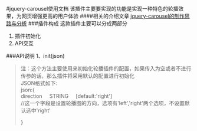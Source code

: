 #jquery-carousel使用文档
该插件主要要实现的功能是实现一种特色的轮播效果，为网页增强更高的用户体验
####相关的介绍文章
[jquery-carousel的制作思路与分析]()
###插件构成
这款插件主要可以分成两部分<br>
1. 插件初始化<br>
2. API交互

###API说明
1、init(json)
>注：这个方法主要使用来初始化轮播插件的配置，如果传入为空或者不进行传参的话，那么插件将采用默认的配置进行初始化<br>
>JSON格式如下:  
>json:{  
>direction&nbsp;&nbsp;&nbsp;&nbsp; STRING &nbsp;&nbsp;&nbsp;&nbsp;[default:'right']  
>//这一个字段是设置轮播图的方向，选项有'left','right'两个选项，不设置默认选中'right'  
>
>}
